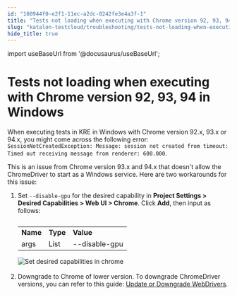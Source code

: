 ```yaml
---
id: "108944f0-e2f1-11ec-a2dc-0242fe3e4a3f-1"
title: "Tests not loading when executing with Chrome version 92, 93, 94 in Windows"
slug: "katalon-testcloud/troubleshooting/tests-not-loading-when-executing-with-chrome-version-92-93-94-in-windows"
hide_title: true
---
```

import useBaseUrl from '@docusaurus/useBaseUrl';


# <a id="troubleshooting-1651" class="anchor_top_offset"/><a id="ariaid-title1" class="anchor_top_offset"/>Tests not loading when executing with Chrome version 92, 93, 94 in Windows

<section xmlns="http://www.w3.org/1999/xhtml" className="section condition"><p className="p">When executing tests in KRE in Windows with Chrome version     92.x,                                 93.x or 94.x, you  might come across the following error:     <code className="ph codeph">SessionNotCreatedException: Message: session not created from timeout: Timed out receiving message from renderer: 600.000</code>.</p></section> 
<div xmlns="http://www.w3.org/1999/xhtml" className="bodydiv troubleSolution"><section className="section cause"><p className="p">This is an issue from Chrome version 93.x and 94.x that
      doesn't allow the ChromeDriver to start as a Windows
      service. 
      Here are two workarounds for this issue:</p></section><section className="section remedy"><ol className="ol steps"><li className="li step stepexpand"><span className="ph cmd">Set <code className="ph codeph">--disable-gpu</code> for the desired capability in
          <strong className="ph b">Project Settings &gt; Desired Capabilities &gt; Web UI &gt;
            Chrome</strong>. Click <strong className="ph b">Add</strong>, then input as
          follows:</span><div className="itemgroup info"><table className="table"><caption /><tbody className="tbody"><tr className><td className="entry"><strong className="ph b">Name</strong></td><td className="entry"><strong className="ph b">Type</strong></td><td className="entry"><strong className="ph b">Value</strong></td></tr><tr className><td className="entry">args</td><td className="entry">List</td><td className="entry">--disable-gpu</td></tr></tbody></table></div><div className="itemgroup info"><img className="image" src={useBaseUrl("https://github.com/katalon-studio/docs-images/raw/master/katalon-testcloud/troubleshoot/TC-TROUBLESHOOT-Set-desired-capability.png")} alt="Set desired capabilities in chrome" /><br /><br /></div></li><li className="li step stepexpand"><span className="ph cmd">Downgrade to Chrome of lower version. To downgrade ChromeDriver
          versions, you can refer to this guide: <a className="xref" href="/docs/legacy/katalon-studio-enterprise/test-design/web-test-design/handle-webdrivers/upgrade-or-downgrade-webdrivers#id_2">Update
            or Downgrade WebDrivers</a>.</span></li></ol></section></div>
